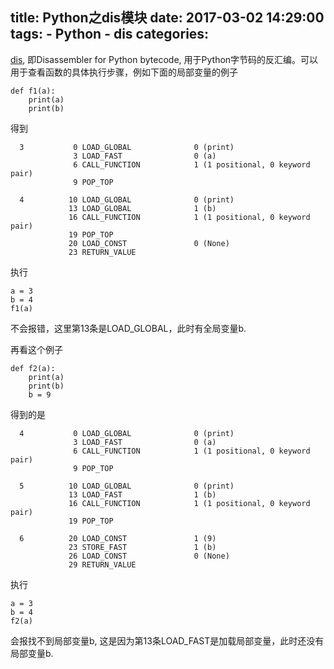 title: Python之dis模块
date: 2017-03-02 14:29:00
tags:
    - Python
    - dis
categories:
---
[dis](https://docs.python.org/3/library/dis.html), 即Disassembler for Python bytecode, 用于Python字节码的反汇编。可以用于查看函数的具体执行步骤，例如下面的局部变量的例子

```
def f1(a):
    print(a)
    print(b)
```
得到

```
  3           0 LOAD_GLOBAL              0 (print)
              3 LOAD_FAST                0 (a)
              6 CALL_FUNCTION            1 (1 positional, 0 keyword pair)
              9 POP_TOP

  4          10 LOAD_GLOBAL              0 (print)
             13 LOAD_GLOBAL              1 (b)
             16 CALL_FUNCTION            1 (1 positional, 0 keyword pair)
             19 POP_TOP
             20 LOAD_CONST               0 (None)
             23 RETURN_VALUE
```

执行

```
a = 3
b = 4
f1(a)
```
不会报错，这里第13条是LOAD_GLOBAL，此时有全局变量b.

再看这个例子

```
def f2(a):
    print(a)
    print(b)
    b = 9
```
得到的是

```
  4           0 LOAD_GLOBAL              0 (print)
              3 LOAD_FAST                0 (a)
              6 CALL_FUNCTION            1 (1 positional, 0 keyword pair)
              9 POP_TOP

  5          10 LOAD_GLOBAL              0 (print)
             13 LOAD_FAST                1 (b)
             16 CALL_FUNCTION            1 (1 positional, 0 keyword pair)
             19 POP_TOP

  6          20 LOAD_CONST               1 (9)
             23 STORE_FAST               1 (b)
             26 LOAD_CONST               0 (None)
             29 RETURN_VALUE
```

执行

```
a = 3
b = 4
f2(a)
```
会报找不到局部变量b, 这是因为第13条LOAD_FAST是加载局部变量，此时还没有局部变量b.
